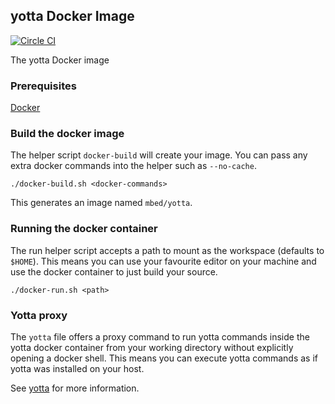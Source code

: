 ## yotta Docker Image

[![Circle CI](https://circleci.com/gh/ARMmbed/yotta-docker.svg?style=shield&circle-token=29f7822201a28674e78f1c36b24f5fe2e01fe019)](https://circleci.com/gh/ARMmbed/yotta-docker)

The yotta Docker image

### Prerequisites

[Docker](https://www.docker.com/)

### Build the docker image

The helper script ```docker-build``` will create your image. You can pass any extra docker commands into the helper such as ```--no-cache```.

```
./docker-build.sh <docker-commands>
```

This generates an image named ```mbed/yotta```.

### Running the docker container

The run helper script accepts a path to mount as the workspace (defaults to `$HOME`). This means you can use your favourite editor on your machine and use the docker container to just build your source.

```
./docker-run.sh <path>
```

### Yotta proxy

The ```yotta``` file offers a proxy command to run yotta commands inside the yotta docker container from your working directory without explicitly opening a docker shell. This means you can execute yotta commands as if yotta was installed on your host.

See [yotta](yotta.md) for more information.